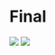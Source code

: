 # Final
<img src="https://i.imgur.com/7timqCs.png" />
<img src="https://i.imgur.com/Aa23XmN.png" />
